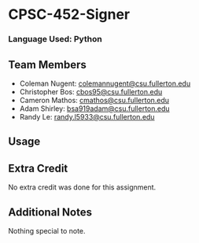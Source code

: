 # CPSC-452-Signer

### Language Used: Python

## Team Members
* Coleman Nugent: colemannugent@csu.fullerton.edu
* Christopher Bos: cbos95@csu.fullerton.edu
* Cameron Mathos: cmathos@csu.fullerton.edu
* Adam Shirley: bsa919adam@csu.fullerton.edu
* Randy Le: randy.l5933@csu.fullerton.edu

## Usage

## Extra Credit
No extra credit was done for this assignment.

## Additional Notes
Nothing special to note.
